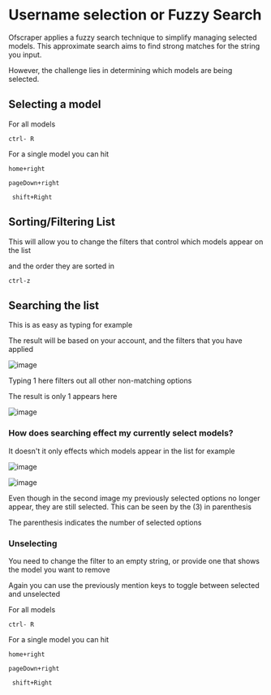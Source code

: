 # Username selection or Fuzzy Search

Ofscraper applies a fuzzy search technique to simplify managing selected models. This approximate search aims to find strong matches for the string you input.

However, the challenge lies in determining which models are being selected.

## Selecting a model

For all models

```
ctrl- R
```

For a single model you can hit

```
home+right
```

```
pageDown+right
```

```
 shift+Right
```

## Sorting/Filtering List

This will allow you to change the filters that control which models appear on the list

and the order they are sorted in

```
ctrl-z 
```

## Searching the list

This is as easy as typing for example

The result will be based on your account, and the filters that you have applied

![image](https://user-images.githubusercontent.com/67020411/230736225-1b24a4b3-d56f-4297-88bd-63e2d4815990.png)

Typing 1 here filters out all other non-matching options

The result is only 1 appears here

![image](https://user-images.githubusercontent.com/67020411/230736203-c7e433f9-30a9-4c35-8615-8046b3d7d001.png)

### How does searching effect my currently select models?

It doesn't it only effects which models appear in the list for example

![image](https://user-images.githubusercontent.com/67020411/230736111-3581cc77-bca0-491f-b86c-fdd3bd1d6551.png)

![image](https://user-images.githubusercontent.com/67020411/230736159-bdc9f4ec-87d7-48ac-9099-81743b52c785.png)

Even though in the second image my previously selected options no longer appear, they are still selected. This can be seen by the (3) in parenthesis

The parenthesis indicates the number of selected options

### Unselecting

You need to change the filter to an empty string, or provide one that shows the model you want to remove

Again you can use the previously mention keys to toggle between selected and unselected

For all models

```
ctrl- R
```

For a single model you can hit

```
home+right
```

```
pageDown+right
```

```
 shift+Right
```
